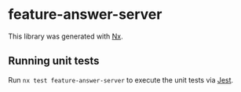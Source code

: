 # feature-answer-server

This library was generated with [Nx](https://nx.dev).

## Running unit tests

Run `nx test feature-answer-server` to execute the unit tests via [Jest](https://jestjs.io).
